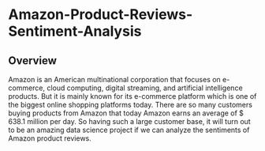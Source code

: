 # Amazon-Product-Reviews-Sentiment-Analysis

## Overview

Amazon is an American multinational corporation that focuses on e-commerce, cloud computing, digital streaming, and artificial intelligence products. But it is mainly known for its e-commerce platform which is one of the biggest online shopping platforms today. There are so many customers buying products from Amazon that today Amazon earns an average of $ 638.1 million per day. So having such a large customer base, it will turn out to be an amazing data science project if we can analyze the sentiments of Amazon product reviews.
